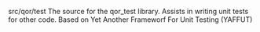 src/qor/test
The source for the qor_test library. Assists in writing unit tests for other code. Based on Yet Another Frameworf For Unit Testing (YAFFUT)
